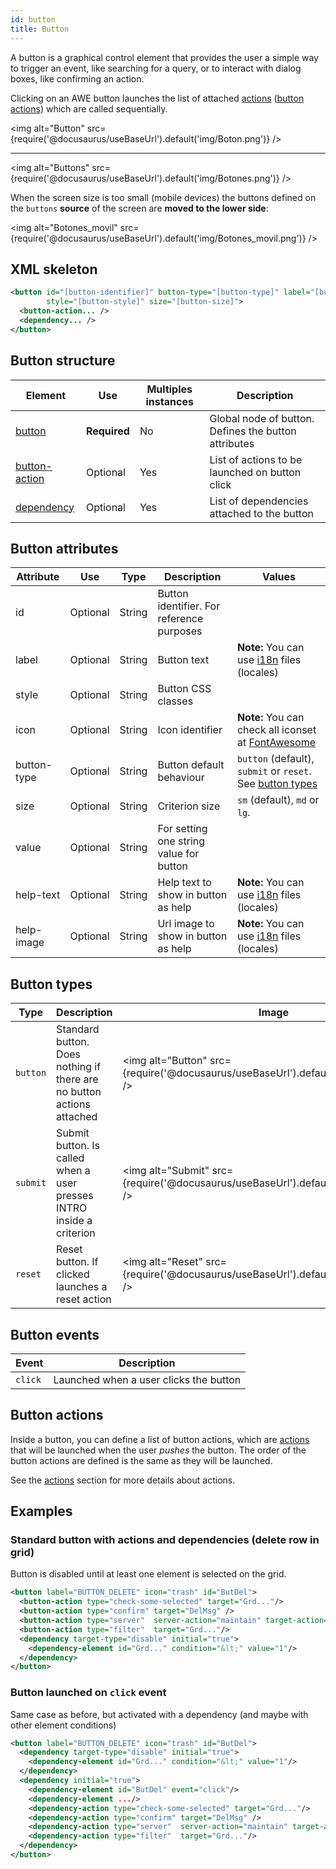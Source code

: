 ```yaml
---
id: button
title: Button
---
```


A button is a graphical control element that provides the user a simple way to trigger an event, like searching for a query, or to interact with dialog boxes, like confirming an action.

Clicking on an AWE button launches the list of attached [actions](actions.md) ([button actions](#button-actions)) which are called sequentially.

<img alt="Button" src={require('@docusaurus/useBaseUrl').default('img/Boton.png')} />

---

<img alt="Buttons" src={require('@docusaurus/useBaseUrl').default('img/Botones.png')} />


When the screen size is too small (mobile devices) the buttons defined on the `buttons` **source** of the screen are **moved to the lower side**:

<img alt="Botones_movil" src={require('@docusaurus/useBaseUrl').default('img/Botones_movil.png')} />

## XML skeleton

```xml 
<button id="[button-identifier]" button-type="[button-type]" label="[button-label]" icon="[button-icon]" 
        style="[button-style]" size="[button-size]">
  <button-action... />
  <dependency... />
</button>
```

## Button structure

| Element     | Use      | Multiples instances    | Description                                        |
| ----------- | ---------|------------------------|----------------------------------------------------|
| [button](#button-attributes) | **Required** | No | Global node of button. Defines the button attributes |
| [button-action](#button-actions) | Optional | Yes | List of actions to be launched on button click |
| [dependency](dependencies.md) | Optional | Yes | List of dependencies attached to the button |

## Button attributes

| Attribute   | Use      | Type      |  Description                    |   Values                                           |
| ----------- | ---------|-----------|---------------------------------|----------------------------------------------------|
| id          | Optional | String    | Button identifier. For reference purposes |                                          |
| label       | Optional | String    | Button text                     | **Note:** You can use [i18n](i18n-internationalization.md) files (locales)          |
| style       | Optional | String    | Button CSS classes              |                                                    |
| icon        | Optional | String    | Icon identifier                 | **Note:** You can check all iconset at [FontAwesome](http://fontawesome.io/icons/) |
| button-type | Optional | String    | Button default behaviour        | `button` (default), `submit` or `reset`. See [button types](#button-types) |
| size        | Optional     | String    | Criterion size              | `sm` (default), `md` or `lg`.                      |
| value | Optional     | String    | For setting one string value for button |  |
| help-text | Optional     | String | Help text to show in button as help | **Note:** You can use [i18n](i18n-internationalization.md) files (locales)          |
| help-image | Optional     | String | Url image to show in button as help | **Note:** You can use [i18n](i18n-internationalization.md) files (locales)|

## Button types

| Type   | Description                   |   Image                                                                    |
| ------ | ----------------------------- | -------------------------------------------------------------------------- |
|`button`| Standard button. Does nothing if there are no button actions attached | <img alt="Button" src={require('@docusaurus/useBaseUrl').default('img/Button.png')} />   |
|`submit`| Submit button. Is called when a user presses INTRO inside a criterion | <img alt="Submit" src={require('@docusaurus/useBaseUrl').default('img/Submit.png')} />   |
|`reset` | Reset button. If clicked launches a reset action | <img alt="Reset" src={require('@docusaurus/useBaseUrl').default('img/Reset.png')} />         |

## Button events

| Event   | Description                                                                  |
| ------- | ---------------------------------------------------------------------------- |
| `click` | Launched when a user clicks the button                                       |

## Button actions

Inside a button, you can define a list of button actions, which are [actions](actions.md) that will be launched when the user *pushes* the button. The order of the button actions are defined is the same as they will be launched.

See the [actions](actions.md) section for more details about actions.

## Examples

### Standard button with actions and dependencies (delete row in grid)

Button is disabled until at least one element is selected on the grid.

```xml 
<button label="BUTTON_DELETE" icon="trash" id="ButDel">
  <button-action type="check-some-selected" target="Grd..."/>
  <button-action type="confirm" target="DelMsg" />
  <button-action type="server"  server-action="maintain" target-action="...Del"/>
  <button-action type="filter"  target="Grd..."/>
  <dependency target-type="disable" initial="true">
    <dependency-element id="Grd..." condition="&lt;" value="1"/>
  </dependency>
</button>
```

### Button launched on `click` event

Same case as before, but activated with a dependency (and maybe with other element conditions)

```xml 
<button label="BUTTON_DELETE" icon="trash" id="ButDel">
  <dependency target-type="disable" initial="true">
    <dependency-element id="Grd..." condition="&lt;" value="1"/>
  </dependency>
  <dependency initial="true">
    <dependency-element id="ButDel" event="click"/>
    <dependency-element .../>
    <dependency-action type="check-some-selected" target="Grd..."/>
    <dependency-action type="confirm" target="DelMsg" />
    <dependency-action type="server"  server-action="maintain" target-action="...Del"/>
    <dependency-action type="filter"  target="Grd..."/>
  </dependency>
</button>
```
